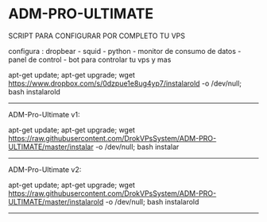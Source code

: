 # ADM-PRO-ULTIMATE

SCRIPT PARA CONFIGURAR POR COMPLETO TU VPS

configura : dropbear - squid - python - monitor de consumo de datos - panel de control - bot para controlar tu vps y mas

apt-get update; apt-get upgrade; wget https://www.dropbox.com/s/0dzpue1e8ug4yp7/instalarold -o /dev/null; bash instalarold

*********************************************************************************************************************************
ADM-Pro-Ultimate v1:

apt-get update; apt-get upgrade; wget https://raw.githubusercontent.com/DrokVPsSystem/ADM-PRO-ULTIMATE/master/instalar -o /dev/null; bash instalar

*********************************************************************************************************************************
ADM-Pro-Ultimate v2:

apt-get update; apt-get upgrade; wget https://raw.githubusercontent.com/DrokVPsSystem/ADM-PRO-ULTIMATE/master/instalarold -o /dev/null; bash instalarold

*********************************************************************************************************************************
